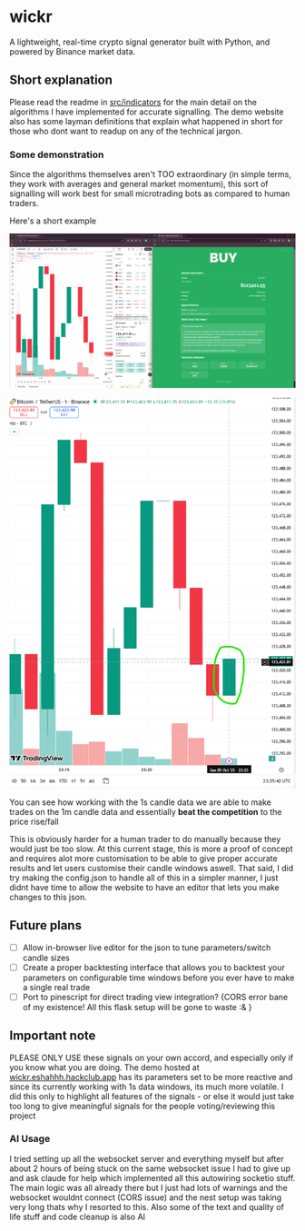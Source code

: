 # wickr
A lightweight, real-time crypto signal generator built with Python, and powered by Binance market data.

## Short explanation
Please read the readme in [src/indicators](src/indicators/README.md) for the main detail on the algorithms I have implemented for accurate signalling. The demo website also has some layman definitions that explain what happened in short for those who dont want to readup on any of the technical jargon.

### Some demonstration
Since the algorithms themselves aren't TOO extraordinary (in simple terms, they work with averages and general market momentum), this sort of signalling will work best for small microtrading bots as compared to human traders. 

Here's a short example

![pic1.png](pic1.png)

![pic2.png](pic2.png)

You can see how working with the 1s candle data we are able to make trades on the 1m candle data and essentially **beat the competition** to the price rise/fall

This is obviously harder for a human trader to do manually because they would just be too slow. At this current stage, this is more a proof of concept and requires alot more customisation to be able to give proper accurate results and let users customise their candle windows aswell.
That said, I did try making the config.json to handle all of this in a simpler manner, I just didnt have time to allow the website to have an editor that lets you make changes to this json.

## Future plans
- [ ] Allow in-browser live editor for the json to tune parameters/switch candle sizes
- [ ] Create a proper backtesting interface that allows you to backtest your parameters on configurable time windows before you ever have to make a single real trade
- [ ] Port to pinescript for direct trading view integration? {CORS error bane of my existence! All this flask setup will be gone to waste :& }

## Important note
PLEASE ONLY USE these signals on your own accord, and especially only if you know what you are doing. The demo hosted at [wickr.eshahhh.hackclub.app](https://wickr.eshahhh.hackclub.app) has its parameters set to be more reactive and since its currently working with 1s data windows, its much more volatile. I did this only to highlight all features of the signals - or else it would just take too long to give meaningful signals for the people voting/reviewing this project


### AI Usage
I tried setting up all the websocket server and everything myself but after about 2 hours of being stuck on the same websocket issue I had to give up and ask claude for help which implemented all this autowiring socketio stuff. The main logic was all already there but I just had lots of warnings and the websocket wouldnt connect (CORS issue) and the nest setup was taking very long thats why I resorted to this.
Also some of the text and quality of life stuff and code cleanup is also AI 
